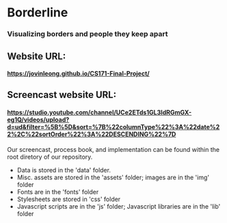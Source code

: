 # Borderline
### Visualizing borders and people they keep apart

## Website URL:
#### https://jovinleong.github.io/CS171-Final-Project/

## Screencast website URL:
#### https://studio.youtube.com/channel/UCe2ETds1GL3IdRGmGX-eg1Q/videos/upload?d=ud&filter=%5B%5D&sort=%7B%22columnType%22%3A%22date%22%2C%22sortOrder%22%3A%22DESCENDING%22%7D

Our screencast, process book, and implementation can be found within the root diretory of our repository.
- Data is stored in the 'data' folder.
- Misc. assets are stored in the 'assets' folder; images are in the 'img' folder
- Fonts are in the 'fonts' folder
- Stylesheets are stored in 'css' folder
- Javascript scripts are in the 'js' folder; Javascript libraries are in the 'lib' folder